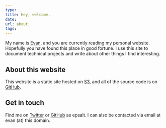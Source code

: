 ```yaml
---
type:
title: Hey, welcome.
date:
url: about
tags:
---
```


My name is [Evan][me], and you are currently reading my personal
website. Hopefully you have found this place in good fortune. I use
this site to document technical projects and write about other things
I find interesting.

## About this website

This website is a static site hosted on [S3][s3], and all of the
source code is on [GitHub][github-homepage].

## Get in touch

Find me on [Twitter][twitter] or [GitHub][github] as epsalt. I can
also be contacted via email at evan (at) this domain.

[me]: https://keybase.io/epsalt
[s3]: https://aws.amazon.com/s3/
[github-homepage]: https://github.com/epsalt/homepage
[skele]: http://getskeleton.com/
[highlight]: https://highlightjs.org/
[twitter]: https:/twitter.com/epsalt
[github]: https://github.com/epsalt
